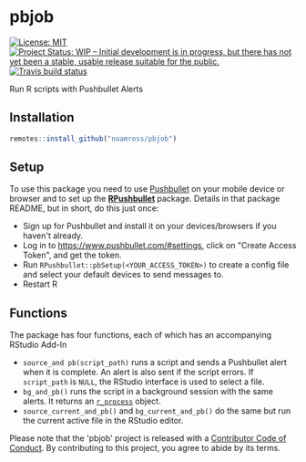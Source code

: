 # pbjob

 <!-- badges: start -->
 [![License:
MIT](https://img.shields.io/badge/License-MIT-blue.svg)](https://opensource.org/licenses/MIT)
[![Project Status: WIP – Initial development is in progress, but there has not yet been a stable, usable release suitable for the public.](https://www.repostatus.org/badges/latest/wip.svg)](https://www.repostatus.org/#wip)
  [![Travis build status](https://travis-ci.org/noamross/pbjob.svg?branch=master)](https://travis-ci.org/noamross/pbjob)
  <!-- badges: end -->

Run R scripts with Pushbullet Alerts

## Installation

``` r
remotes::install_github("noamross/pbjob")
```

## Setup

To use this package you need to use [Pushbullet](https://www.pushbullet.com/) on
your mobile device or browser and to set up the
[**RPushbullet**](https://github.com/eddelbuettel/rpushbullet) package. Details
in that package README, but in short, do this just once:

- Sign up for Pushbullet and install it on your devices/browsers if you haven't
  already.
- Log in to <https://www.pushbullet.com/#settings>, click on "Create Access
  Token", and get the token.
- Run `RPushbullet::pbSetup(<YOUR_ACCESS_TOKEN>)` to create a config file and
  select your default devices to send messages to.
- Restart R

##  Functions

The package has four functions, each of which has an accompanying RStudio Add-In

- `source_and pb(script_path)` runs a script and sends a Pushbullet alert when
  it is complete.  An alert is also sent if the script errors. If `script_path`
  is `NULL`, the RStudio interface is used to select a file.
- `bg_and_pb()` runs the script in a background session with the same alerts.
  It returns an [`r_process`](https://callr.r-lib.org/reference/r_bg.html) object.
- `source_current_and_pb()` and `bg_current_and_pb()` do the same but run
  the current active file in the RStudio editor.

Please note that the 'pbjob' project is released with a
  [Contributor Code of Conduct](CODE_OF_CONDUCT.md).
  By contributing to this project, you agree to abide by its terms.
